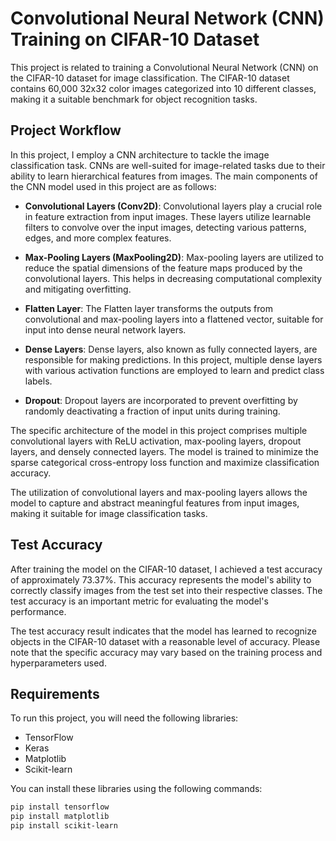 # Convolutional Neural Network (CNN) Training on CIFAR-10 Dataset

This project is related to training a Convolutional Neural Network (CNN) on the CIFAR-10 dataset for image classification. The CIFAR-10 dataset contains 60,000 32x32 color images categorized into 10 different classes, making it a suitable benchmark for object recognition tasks.

## Project Workflow

In this project, I employ a CNN architecture to tackle the image classification task. CNNs are well-suited for image-related tasks due to their ability to learn hierarchical features from images. The main components of the CNN model used in this project are as follows:

- **Convolutional Layers (Conv2D)**: Convolutional layers play a crucial role in feature extraction from input images. These layers utilize learnable filters to convolve over the input images, detecting various patterns, edges, and more complex features.

- **Max-Pooling Layers (MaxPooling2D)**: Max-pooling layers are utilized to reduce the spatial dimensions of the feature maps produced by the convolutional layers. This helps in decreasing computational complexity and mitigating overfitting.

- **Flatten Layer**: The Flatten layer transforms the outputs from convolutional and max-pooling layers into a flattened vector, suitable for input into dense neural network layers.

- **Dense Layers**: Dense layers, also known as fully connected layers, are responsible for making predictions. In this project, multiple dense layers with various activation functions are employed to learn and predict class labels.

- **Dropout**: Dropout layers are incorporated to prevent overfitting by randomly deactivating a fraction of input units during training.

The specific architecture of the model in this project comprises multiple convolutional layers with ReLU activation, max-pooling layers, dropout layers, and densely connected layers. The model is trained to minimize the sparse categorical cross-entropy loss function and maximize classification accuracy.

The utilization of convolutional layers and max-pooling layers allows the model to capture and abstract meaningful features from input images, making it suitable for image classification tasks.

## Test Accuracy

After training the model on the CIFAR-10 dataset, I achieved a test accuracy of approximately 73.37%. This accuracy represents the model's ability to correctly classify images from the test set into their respective classes. The test accuracy is an important metric for evaluating the model's performance.

The test accuracy result indicates that the model has learned to recognize objects in the CIFAR-10 dataset with a reasonable level of accuracy. Please note that the specific accuracy may vary based on the training process and hyperparameters used.


## Requirements

To run this project, you will need the following libraries:

- TensorFlow
- Keras
- Matplotlib
- Scikit-learn

You can install these libraries using the following commands:

```bash
pip install tensorflow
pip install matplotlib
pip install scikit-learn
